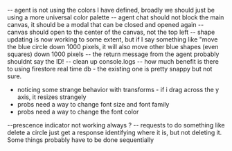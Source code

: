 -- agent is not using the colors I have defined, broadly we should just be using a more universal color palette
-- agent chat should not block the main canvas, it should be a modal that can be closed and opened again
-- canvas should open to the center of the canvas, not the top left
-- shape updating is now working to some extent, but if I say something like "move the blue circle down 1000 pixels, it will also move other blue shapes (even squares) down 1000 pixels
-- the return message from the agent probably shouldnt say the ID!
-- clean up console.logs
-- how much benefit is there to using firestore real time db - the existing one is pretty snappy but not sure.
- noticing some strange behavior with transforms - if i drag across the y axis, it resizes strangely
- probs need a way to change font size and font family
- probs need a way to change the font color

--prescence indicator not working always ? 
-- requests to do something like delete a circle just get a response identifying where it is, but not deleting it. Some things probably have to be done sequentially
